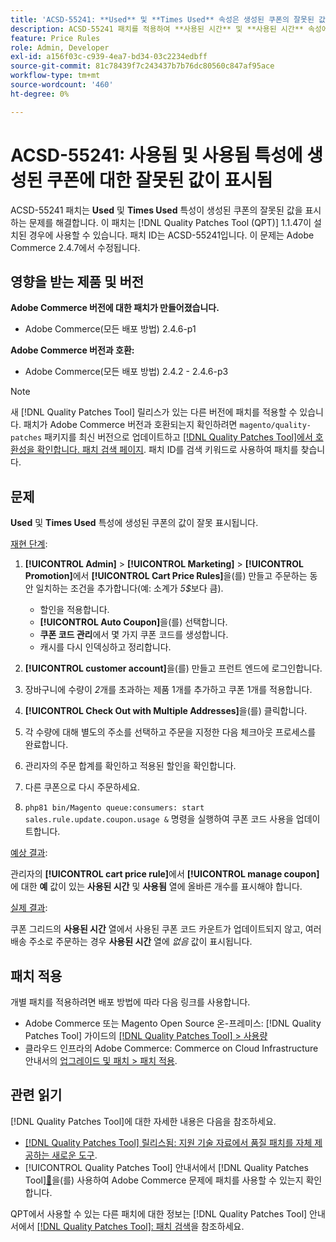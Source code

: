 ```yaml
---
title: 'ACSD-55241: **Used** 및 **Times Used** 속성은 생성된 쿠폰의 잘못된 값을 표시합니다'
description: ACSD-55241 패치를 적용하여 **사용된 시간** 및 **사용된 시간** 속성에 생성된 쿠폰에 대한 잘못된 값이 표시되는 Adobe Commerce 문제를 해결합니다
feature: Price Rules
role: Admin, Developer
exl-id: a156f03c-c939-4ea7-bd34-03c2234edbff
source-git-commit: 81c78439f7c243437b7b76dc80560c847af95ace
workflow-type: tm+mt
source-wordcount: '460'
ht-degree: 0%

---
```


# ACSD-55241: **사용됨** 및 **사용됨** 특성에 생성된 쿠폰에 대한 잘못된 값이 표시됨

ACSD-55241 패치는 **Used** 및 **Times Used** 특성이 생성된 쿠폰의 잘못된 값을 표시하는 문제를 해결합니다. 이 패치는 [!DNL Quality Patches Tool (QPT)] 1.1.47이 설치된 경우에 사용할 수 있습니다. 패치 ID는 ACSD-55241입니다. 이 문제는 Adobe Commerce 2.4.7에서 수정됩니다.

## 영향을 받는 제품 및 버전

**Adobe Commerce 버전에 대한 패치가 만들어졌습니다.**

* Adobe Commerce(모든 배포 방법) 2.4.6-p1

**Adobe Commerce 버전과 호환:**

* Adobe Commerce(모든 배포 방법) 2.4.2 - 2.4.6-p3

>[!NOTE]
>
>새 [!DNL Quality Patches Tool] 릴리스가 있는 다른 버전에 패치를 적용할 수 있습니다. 패치가 Adobe Commerce 버전과 호환되는지 확인하려면 `magento/quality-patches` 패키지를 최신 버전으로 업데이트하고 [[!DNL Quality Patches Tool]에서 호환성을 확인합니다. 패치 검색 페이지](https://experienceleague.adobe.com/tools/commerce-quality-patches/index.html?lang=ko). 패치 ID를 검색 키워드로 사용하여 패치를 찾습니다.

## 문제

**Used** 및 **Times Used** 특성에 생성된 쿠폰의 값이 잘못 표시됩니다.

<u>재현 단계</u>:

1. **[!UICONTROL Admin]** > **[!UICONTROL Marketing]** > **[!UICONTROL Promotion]**&#x200B;에서 **[!UICONTROL Cart Price Rules]**&#x200B;을(를) 만들고 주문하는 동안 일치하는 조건을 추가합니다(예: 소계가 *5$*&#x200B;보다 큼).

   * 할인을 적용합니다.
   * **[!UICONTROL Auto Coupon]**&#x200B;을(를) 선택합니다.
   * **쿠폰 코드 관리**&#x200B;에서 몇 가지 쿠폰 코드를 생성합니다.
   * 캐시를 다시 인덱싱하고 정리합니다.

1. **[!UICONTROL customer account]**&#x200B;을(를) 만들고 프런트 엔드에 로그인합니다.
1. 장바구니에 수량이 *2*&#x200B;개를 초과하는 제품 1개를 추가하고 쿠폰 1개를 적용합니다.
1. **[!UICONTROL Check Out with Multiple Addresses]**&#x200B;을(를) 클릭합니다.
1. 각 수량에 대해 별도의 주소를 선택하고 주문을 지정한 다음 체크아웃 프로세스를 완료합니다.
1. 관리자의 주문 합계를 확인하고 적용된 할인을 확인합니다.
1. 다른 쿠폰으로 다시 주문하세요.
1. `php81 bin/Magento queue:consumers: start sales.rule.update.coupon.usage &` 명령을 실행하여 쿠폰 코드 사용을 업데이트합니다.

<u>예상 결과</u>:

관리자의 **[!UICONTROL cart price rule]**&#x200B;에서 **[!UICONTROL manage coupon]**&#x200B;에 대한 **예** 값이 있는 **사용된 시간** 및 **사용됨** 열에 올바른 개수를 표시해야 합니다.

<u>실제 결과</u>:

쿠폰 그리드의 **사용된 시간** 열에서 사용된 쿠폰 코드 카운트가 업데이트되지 않고, 여러 배송 주소로 주문하는 경우 **사용된 시간** 열에 *없음* 값이 표시됩니다.

## 패치 적용

개별 패치를 적용하려면 배포 방법에 따라 다음 링크를 사용합니다.

* Adobe Commerce 또는 Magento Open Source 온-프레미스: [!DNL Quality Patches Tool] 가이드의 [[!DNL Quality Patches Tool] > 사용량](/help/tools/quality-patches-tool/usage.md)
* 클라우드 인프라의 Adobe Commerce: Commerce on Cloud Infrastructure 안내서의 [업그레이드 및 패치 > 패치 적용](https://experienceleague.adobe.com/docs/commerce-cloud-service/user-guide/develop/upgrade/apply-patches.html?lang=ko).

## 관련 읽기

[!DNL Quality Patches Tool]에 대한 자세한 내용은 다음을 참조하세요.

* [[!DNL Quality Patches Tool] 릴리스됨: 지원 기술 자료에서 품질 패치를 자체 제공하는 새로운 도구](https://experienceleague.adobe.com/ko/docs/commerce-knowledge-base/kb/announcements/commerce-announcements/magento-quality-patches-released-new-tool-to-self-serve-quality-patches).
* [!UICONTROL Quality Patches Tool] 안내서에서  [!DNL Quality Patches Tool][&#128279;](/help/tools/quality-patches-tool/patches-available-in-qpt/check-patch-for-magento-issue-with-magento-quality-patches.md)을(를) 사용하여 Adobe Commerce 문제에 패치를 사용할 수 있는지 확인합니다.


QPT에서 사용할 수 있는 다른 패치에 대한 정보는 [!DNL Quality Patches Tool] 안내서에서 [[!DNL Quality Patches Tool]: 패치 검색](https://experienceleague.adobe.com/tools/commerce-quality-patches/index.html?lang=ko)을 참조하세요.
